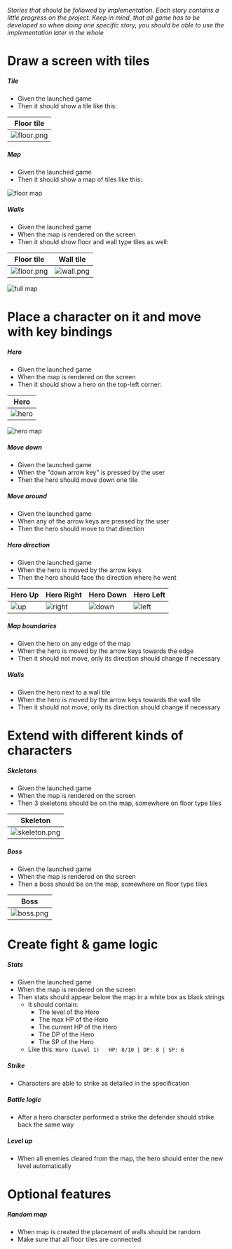 *Stories that should be followed by implementation. Each story contains a little progress on the project. Keep in mind, that all game has to be developed so when doing one specific story, you should be able to use the implementation later in the whole*

# Draw a screen with tiles

##### Tile
 - Given the launched game
 - Then it should show a tile like this:   

 |Floor tile|
 |----------|
 |![floor.png](assets/floor.png)|

##### Map
 - Given the launched game
 - Then it should show a map of tiles like this:

 ![floor map](assets/floor-map.png)

##### Walls
 - Given the launched game
 - When the map is rendered on the screen
 - Then it should show floor and wall type tiles as well:

Floor tile | Wall tile
---------- | ---------
![floor.png](assets/floor.png) | ![wall.png](assets/wall.png)

![full map](assets/full-map.png)


# Place a character on it and move with key bindings

##### Hero
 - Given the launched game
 - When the map is rendered on the screen
 - Then it should show a hero on the top-left corner:

| Hero |
| ------ |
| ![hero](assets/hero-down.png) |

 ![hero map](assets/hero-map.png)

##### Move down
 - Given the launched game
 - When the "down arrow key" is pressed by the user
 - Then the hero should move down one tile

##### Move around
 - Given the launched game
 - When any of the arrow keys are pressed by the user
 - Then the hero should move to that direction

##### Hero direction
 - Given the launched game
 - When the hero is moved by the arrow keys
 - Then the hero should face the direction where he went

| Hero Up | Hero Right | Hero Down | Hero Left |
| ------- | ---------- | --------- | --------- |
| ![up](assets/hero-up.png) | ![right](assets/hero-right.png) | ![down](assets/hero-down.png) | ![left](assets/hero-left.png) |

##### Map boundaries
 - Given the hero on any edge of the map
 - When the hero is moved by the arrow keys towards the edge
 - Then it should not move, only its direction should change if necessary

##### Walls
 - Given the hero next to a wall tile
 - When the hero is moved by the arrow keys towards the wall tile
 - Then it should not move, only its direction should change if necessary

# Extend with different kinds of characters

##### Skeletons
 - Given the launched game
 - When the map is rendered on the screen
 - Then 3 skeletons should be on the map, somewhere on floor type tiles

| Skeleton |
| ---------- |
| ![skeleton.png](assets/skeleton.png) |

##### Boss
 - Given the launched game
 - When the map is rendered on the screen
 - Then a boss should be on the map, somewhere on floor type tiles

| Boss |
| ---- |
| ![boss.png](assets/boss.png) |

# Create fight & game logic

##### Stats
 - Given the launched game
 - When the map is rendered on the screen
 - Then stats should appear below the map in a white box as black strings
   - It should contain:
      - The level of the Hero
      - The max HP of the Hero
      - The current HP of the Hero
      - The DP of the Hero
      - The SP of the Hero
   - Like this: `Hero (Level 1)   HP: 8/10 | DP: 8 | SP: 6`

##### Strike
- Characters are able to strike as detailed in the specification

##### Battle logic
- After a hero character performed a strike the defender should strike back the same way

##### Level up
- When all enemies cleared from the map, the hero should enter the new level automatically

# Optional features

##### Random map
- When map is created the placement of walls should be random
- Make sure that all floor tiles are connected
